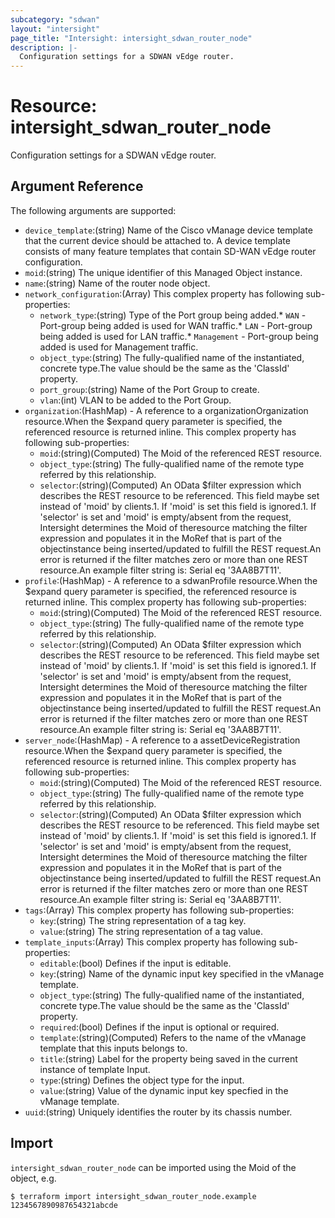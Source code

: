 ```yaml
---
subcategory: "sdwan"
layout: "intersight"
page_title: "Intersight: intersight_sdwan_router_node"
description: |-
  Configuration settings for a SDWAN vEdge router.
---
```


# Resource: intersight_sdwan_router_node
Configuration settings for a SDWAN vEdge router.
## Argument Reference
The following arguments are supported:
* `device_template`:(string) Name of the Cisco vManage device template that the current device should be attached to. A device template consists of many feature templates that contain SD-WAN vEdge router configuration. 
* `moid`:(string) The unique identifier of this Managed Object instance. 
* `name`:(string) Name of the router node object. 
* `network_configuration`:(Array)
This complex property has following sub-properties:
  + `network_type`:(string) Type of the Port group being added.* `WAN` - Port-group being added is used for WAN traffic.* `LAN` - Port-group being added is used for LAN traffic.* `Management` - Port-group being added is used for Management traffic. 
  + `object_type`:(string) The fully-qualified name of the instantiated, concrete type.The value should be the same as the 'ClassId' property. 
  + `port_group`:(string) Name of the Port Group to create. 
  + `vlan`:(int) VLAN to be added to the Port Group. 
* `organization`:(HashMap) - A reference to a organizationOrganization resource.When the $expand query parameter is specified, the referenced resource is returned inline. 
This complex property has following sub-properties:
  + `moid`:(string)(Computed) The Moid of the referenced REST resource. 
  + `object_type`:(string) The fully-qualified name of the remote type referred by this relationship. 
  + `selector`:(string)(Computed) An OData $filter expression which describes the REST resource to be referenced. This field maybe set instead of 'moid' by clients.1. If 'moid' is set this field is ignored.1. If 'selector' is set and 'moid' is empty/absent from the request, Intersight determines the Moid of theresource matching the filter expression and populates it in the MoRef that is part of the objectinstance being inserted/updated to fulfill the REST request.An error is returned if the filter matches zero or more than one REST resource.An example filter string is: Serial eq '3AA8B7T11'. 
* `profile`:(HashMap) - A reference to a sdwanProfile resource.When the $expand query parameter is specified, the referenced resource is returned inline. 
This complex property has following sub-properties:
  + `moid`:(string)(Computed) The Moid of the referenced REST resource. 
  + `object_type`:(string) The fully-qualified name of the remote type referred by this relationship. 
  + `selector`:(string)(Computed) An OData $filter expression which describes the REST resource to be referenced. This field maybe set instead of 'moid' by clients.1. If 'moid' is set this field is ignored.1. If 'selector' is set and 'moid' is empty/absent from the request, Intersight determines the Moid of theresource matching the filter expression and populates it in the MoRef that is part of the objectinstance being inserted/updated to fulfill the REST request.An error is returned if the filter matches zero or more than one REST resource.An example filter string is: Serial eq '3AA8B7T11'. 
* `server_node`:(HashMap) - A reference to a assetDeviceRegistration resource.When the $expand query parameter is specified, the referenced resource is returned inline. 
This complex property has following sub-properties:
  + `moid`:(string)(Computed) The Moid of the referenced REST resource. 
  + `object_type`:(string) The fully-qualified name of the remote type referred by this relationship. 
  + `selector`:(string)(Computed) An OData $filter expression which describes the REST resource to be referenced. This field maybe set instead of 'moid' by clients.1. If 'moid' is set this field is ignored.1. If 'selector' is set and 'moid' is empty/absent from the request, Intersight determines the Moid of theresource matching the filter expression and populates it in the MoRef that is part of the objectinstance being inserted/updated to fulfill the REST request.An error is returned if the filter matches zero or more than one REST resource.An example filter string is: Serial eq '3AA8B7T11'. 
* `tags`:(Array)
This complex property has following sub-properties:
  + `key`:(string) The string representation of a tag key. 
  + `value`:(string) The string representation of a tag value. 
* `template_inputs`:(Array)
This complex property has following sub-properties:
  + `editable`:(bool) Defines if the input is editable. 
  + `key`:(string) Name of the dynamic input key specified in the vManage template. 
  + `object_type`:(string) The fully-qualified name of the instantiated, concrete type.The value should be the same as the 'ClassId' property. 
  + `required`:(bool) Defines if the input is optional or required. 
  + `template`:(string)(Computed) Refers to the name of the vManage template that this inputs belongs to. 
  + `title`:(string) Label for the property being saved in the current instance of template Input. 
  + `type`:(string) Defines the object type for the input. 
  + `value`:(string) Value of the dynamic input key specfied in the vManage template. 
* `uuid`:(string) Uniquely identifies the router by its chassis number. 


## Import
`intersight_sdwan_router_node` can be imported using the Moid of the object, e.g.
```
$ terraform import intersight_sdwan_router_node.example 1234567890987654321abcde
``` 